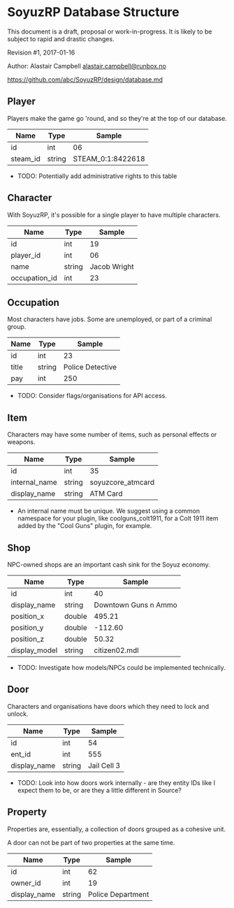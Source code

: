 # SoyuzRP Database Structure

This document is a draft, proposal or work-in-progress. It is likely to be 
subject to rapid and drastic changes.

Revision #1, 2017-01-16

Author: Alastair Campbell <alastair.campbell@runbox.no>

https://github.com/abc/SoyuzRP/design/database.md

## Player

Players make the game go 'round, and so they're at the top of our database.

| Name | Type | Sample |
| ---- | ---- | ------ |
| id | int | 06 |
| steam_id | string | STEAM_0:1:8422618 |

* TODO: Potentially add administrative rights to this table

## Character

With SoyuzRP, it's possible for a single player to have multiple characters.

| Name | Type | Sample |
| ---- | ---- | ------ |
| id | int | 19 |
| player_id | int | 06 |
| name | string | Jacob Wright |
| occupation_id | int | 23 |

## Occupation

Most characters have jobs. Some are unemployed, or part of a criminal group.

| Name | Type | Sample |
| ---- | ---- | ------ |
| id | int | 23 |
| title | string | Police Detective |
| pay | int | 250 |

* TODO: Consider flags/organisations for API access.

## Item

Characters may have some number of items, such as personal effects or weapons.

| Name | Type | Sample |
| ---- | ---- | ------ |
| id | int | 35 |
| internal_name | string | soyuzcore_atmcard |
| display_name | string | ATM Card |

* An internal name must be unique. We suggest using a common namespace for 
your plugin, like coolguns_colt1911, for a Colt 1911 item added by the "Cool 
Guns" plugin, for example.

## Shop

NPC-owned shops are an important cash sink for the Soyuz economy. 

| Name | Type | Sample |
| ---- | ---- | ------ |
| id | int | 40 |
| display_name | string | Downtown Guns n Ammo |
| position_x | double | 495.21 |
| position_y | double | -112.60 |
| position_z | double | 50.32 |
| display_model | string | citizen02.mdl |

* TODO: Investigate how models/NPCs could be implemented technically.

## Door

Characters and organisations have doors which they need to lock and unlock. 

| Name | Type | Sample |
| ---- | ---- | ------ |
| id | int | 54 |
| ent_id | int | 555 |
| display_name | string | Jail Cell 3 |

* TODO: Look into how doors work internally - are they entity IDs like I 
	expect them to be, or are they a little different in Source?

## Property

Properties are, essentially, a collection of doors grouped as a cohesive unit.

A door can not be part of two properties at the same time.

| Name | Type | Sample |
| ---- | ---- | ------ |
| id | int | 62 |
| owner_id | int | 19 |
| display_name | string | Police Department |